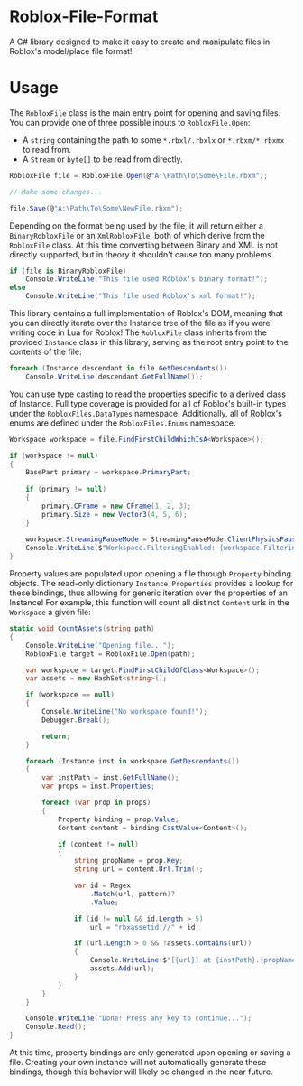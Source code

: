 # Roblox-File-Format
A C# library designed to make it easy to create and manipulate files in Roblox's model/place file format!

# Usage
The `RobloxFile` class is the main entry point for opening and saving files.
You can provide one of three possible inputs to `RobloxFile.Open`:

- A `string` containing the path to some `*.rbxl/.rbxlx` or `*.rbxm/*.rbxmx` to read from.
- A `Stream` or `byte[]` to be read from directly.

```cs
RobloxFile file = RobloxFile.Open(@"A:\Path\To\Some\File.rbxm");

// Make some changes...

file.Save(@"A:\Path\To\Some\NewFile.rbxm");
```

Depending on the format being used by the file, it will return either a `BinaryRobloxFile` or an `XmlRobloxFile`, both of which derive from the `RobloxFile` class.
At this time converting between Binary and XML is not directly supported, but in theory it shouldn't cause too many problems.

```cs
if (file is BinaryRobloxFile)
    Console.WriteLine("This file used Roblox's binary format!");
else
    Console.WriteLine("This file used Roblox's xml format!");
```

This library contains a full implementation of Roblox's DOM, meaning that you can directly iterate over the Instance tree of the file as if you were writing code in Lua for Roblox!
The `RobloxFile` class inherits from the provided `Instance` class in this library, serving as the root entry point to the contents of the file:

```cs
foreach (Instance descendant in file.GetDescendants())
    Console.WriteLine(descendant.GetFullName());
```

You can use type casting to read the properties specific to a derived class of Instance.
Full type coverage is provided for all of Roblox's built-in types under the `RobloxFiles.DataTypes` namespace.
Additionally, all of Roblox's enums are defined under the `RobloxFiles.Enums` namespace.

```cs
Workspace workspace = file.FindFirstChildWhichIsA<Workspace>();

if (workspace != null)
{
    BasePart primary = workspace.PrimaryPart;
    
    if (primary != null)
    {
        primary.CFrame = new CFrame(1, 2, 3);
        primary.Size = new Vector3(4, 5, 6);
    }
    
    workspace.StreamingPauseMode = StreamingPauseMode.ClientPhysicsPause;
    Console.WriteLine($"Workspace.FilteringEnabled: {workspace.FilteringEnabled}");  
}  
```

Property values are populated upon opening a file through `Property` binding objects. 
The read-only dictionary `Instance.Properties` provides a lookup for these bindings, thus allowing for generic iteration over the properties of an Instance!
For example, this function will count all distinct `Content` urls in the `Workspace` a given file:
```cs
static void CountAssets(string path)
{
    Console.WriteLine("Opening file...");
    RobloxFile target = RobloxFile.Open(path);

    var workspace = target.FindFirstChildOfClass<Workspace>();
    var assets = new HashSet<string>();

    if (workspace == null)
    {
        Console.WriteLine("No workspace found!");
        Debugger.Break();

        return;
    }

    foreach (Instance inst in workspace.GetDescendants())
    {
        var instPath = inst.GetFullName();
        var props = inst.Properties;

        foreach (var prop in props)
        {
            Property binding = prop.Value;
            Content content = binding.CastValue<Content>();

            if (content != null)
            {
                string propName = prop.Key;
                string url = content.Url.Trim();

                var id = Regex
                    .Match(url, pattern)?
                    .Value;

                if (id != null && id.Length > 5)
                    url = "rbxassetid://" + id;

                if (url.Length > 0 && !assets.Contains(url))
                {
                    Console.WriteLine($"[{url}] at {instPath}.{propName}");
                    assets.Add(url);
                }
            }
        }
    }

    Console.WriteLine("Done! Press any key to continue...");
    Console.Read();
}
```

At this time, property bindings are only generated upon opening or saving a file. Creating your own instance will not automatically generate these bindings, though this behavior will likely be changed in the near future.

